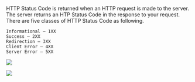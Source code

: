 HTTP Status Code is returned when an HTTP request is made to the server. The server returns an HTP Status Code in the response to your request. There are five classes of HTTP Status Code as following.

    Informational – 1XX
    Success – 2XX
    Redirection – 3XX
    Client Error – 4XX
    Server Error – 5XX
 
 ![](sandbox/images/HTTP-Status-Code.png)
 
![](https://geekflare.com/wp-content/uploads/2015/02/HTTP-Status-Code.png)
